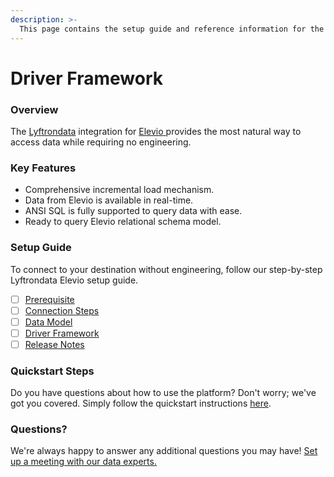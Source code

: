 ```yaml
---
description: >-
  This page contains the setup guide and reference information for the Elevio source connector.
---
```


# Driver Framework

### Overview

The [Lyftrondata](https://www.lyftrondata.com/) integration for [Elevio](https://www.lyftrondata.com/integration/elevio/)[ ](https://www.lyftrondata.com/integration/elevio/)provides the most natural way to access data while requiring no engineering.

### Key Features

* Comprehensive incremental load mechanism.
* Data from Elevio is available in real-time.&#x20;
* ANSI SQL is fully supported to query data with ease.
* Ready to query Elevio relational schema model.

### Setup Guide

To connect to your destination without engineering, follow our step-by-step Lyftrondata Elevio setup guide.

* [ ] [Prerequisite](../../business-analytics/elevio/prerequisite.md)
* [ ] [Connection Steps](../../business-analytics/elevio/connection-steps.md)
* [ ] [Data Model](../../business-analytics/elevio/data-model/)
* [ ] [Driver Framework](../../business-analytics/elevio/driver-framework/)
* [ ] [Release Notes](../../business-analytics/elevio/release-notes.md)

### Quickstart Steps

Do you have questions about how to use the platform? Don't worry; we've got you covered. Simply follow the quickstart instructions [here](../../../quickstart-steps.md).

### Questions? <a href="#questions" id="questions"></a>

We're always happy to answer any additional questions you may have! [Set up a meeting with our data experts.](https://www.lyftrondata.com/book-a-meeting/)


